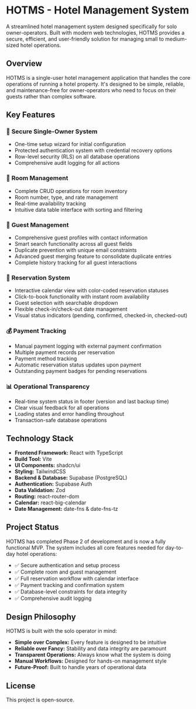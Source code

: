 # HOTMS - Hotel Management System

A streamlined hotel management system designed specifically for solo owner-operators. Built with modern web technologies, HOTMS provides a secure, efficient, and user-friendly solution for managing small to medium-sized hotel operations.

## Overview

HOTMS is a single-user hotel management application that handles the core operations of running a hotel property. It's designed to be simple, reliable, and maintenance-free for owner-operators who need to focus on their guests rather than complex software.

## Key Features

### 🔐 **Secure Single-Owner System**
- One-time setup wizard for initial configuration
- Protected authentication system with credential recovery options
- Row-level security (RLS) on all database operations
- Comprehensive audit logging for all actions

### 🏨 **Room Management**
- Complete CRUD operations for room inventory
- Room number, type, and rate management
- Real-time availability tracking
- Intuitive data table interface with sorting and filtering

### 👥 **Guest Management**
- Comprehensive guest profiles with contact information
- Smart search functionality across all guest fields
- Duplicate prevention with unique email constraints
- Advanced guest merging feature to consolidate duplicate entries
- Complete history tracking for all guest interactions

### 📅 **Reservation System**
- Interactive calendar view with color-coded reservation statuses
- Click-to-book functionality with instant room availability
- Guest selection with searchable dropdown
- Flexible check-in/check-out date management
- Visual status indicators (pending, confirmed, checked-in, checked-out)

### 💰 **Payment Tracking**
- Manual payment logging with external payment confirmation
- Multiple payment records per reservation
- Payment method tracking
- Automatic reservation status updates upon payment
- Outstanding payment badges for pending reservations

### 📊 **Operational Transparency**
- Real-time system status in footer (version and last backup time)
- Clear visual feedback for all operations
- Loading states and error handling throughout
- Transaction-safe database operations

## Technology Stack

- **Frontend Framework:** React with TypeScript
- **Build Tool:** Vite
- **UI Components:** shadcn/ui
- **Styling:** TailwindCSS
- **Backend & Database:** Supabase (PostgreSQL)
- **Authentication:** Supabase Auth
- **Data Validation:** Zod
- **Routing:** react-router-dom
- **Calendar:** react-big-calendar
- **Date Management:** date-fns & date-fns-tz

## Project Status

HOTMS has completed Phase 2 of development and is now a fully functional MVP. The system includes all core features needed for day-to-day hotel operations:

- ✅ Secure authentication and setup process
- ✅ Complete room and guest management
- ✅ Full reservation workflow with calendar interface
- ✅ Payment tracking and confirmation system
- ✅ Database-level constraints for data integrity
- ✅ Comprehensive audit logging

## Design Philosophy

HOTMS is built with the solo operator in mind:
- **Simple over Complex:** Every feature is designed to be intuitive
- **Reliable over Fancy:** Stability and data integrity are paramount
- **Transparent Operations:** Always know what the system is doing
- **Manual Workflows:** Designed for hands-on management style
- **Future-Proof:** Built to handle years of operational data

## License

This project is open-source.
